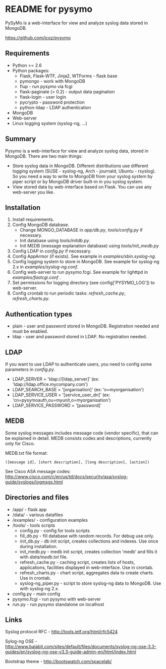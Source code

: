 # README for pysymo

PySyMo is a web-interface for view and analyze syslog data stored in MongoDB.

https://github.com/icoz/pysymo

## Requirements

- Python >= 2.6
- Python packages: 
    - Flask, Flask-WTF, Jinja2, WTForms - flask base 
    - pymongo                           - work with MongoDB 
    - flup                              - run pysymo via fcgi
    - flask-paginate (> 0.2)            - output data pagination
    - flask-login                       - user login
    - pycrypto                          - password protection
    - python-ldap                       - LDAP authentication
- MongoDB
- Web-server
- Linux logging system (syslog-ng, ...)

## Summary

Pysymo is a web-interface for view and analyze syslog data, stored in MongoDB. There are two main things:
 
- Store syslog data in MongoDB. Different distributions use different logging system (SUSE - syslog-ng, 
  Arch - journald, Ubuntu - rsyslog). So you need a way to write to MongoDB from your syslog system 
  by piper script or by MongoDB driver built-in in you syslog system.
- View stored data by web-interface based on Flask. You can use any web-server you like. 
   

## Installation

1. Install requirements.
2. Config MongoDB database.
    - Change MONGO_DATABASE in *app/db.py*, *tools/config.py* if necessary.
    - Init database using *tools/initdb.py*.
    - Init MEDB (message explanation database) using *tools/init_medb.py*
3. Config LDAP in *config.py* if necessary.
4. Config AppArmor (if exists). See example in *examples/sbin.syslog-ng*.
5. Config logging system to store in MongoDB. See example for syslog-ng 2.x in *examples/syslog-ng.conf*.
6. Config web-server to run pysymo.fcgi. See example for lighttpd in *examples/fastcgi.conf* .
7. Set permissions for logging directory (see config['PYSYMO_LOG']) to web-server.
8. Config crontab to run periodic tasks: *refresh_cache.py*, *refresh_charts.py*.

## Authentication types

- plain - user and password stored in MongoDB. Registration needed and must be enabled.
- ldap - user and password stored in LDAP. No registration needed.

## LDAP

If you want to use LDAP to authenticate users, you need to config some parameters in *config.py*.
 
- LDAP_SERVER = 'ldap://[ldap_server]' (ex: 'ldap://ldap.office.mycompany.com')
- LDAP_SEARCH_BASE = '[organisation]' (ex: 'o=myorganisation')
- LDAP_SERVICE_USER = '[service_user_dn]' (ex: 'cn=pysymoauth,ou=myunit,o=myorganisation')
- LDAP_SERVICE_PASSWORD = '[password]'

## MEDB

Some syslog messages includes message code (vendor specific), that can be explained in detail. MEDB consists codes
and descriptions, currently only for Cisco.
 
MEDB.txt file format:
 
    ([message id], [short description], [long description], [action])

See Cisco ASA message codes: http://www.cisco.com/c/en/us/td/docs/security/asa/syslog-guide/syslogs/logmsgs.html
 

## Directories and files

- /app/ - flask app
- /data/ - various datafiles
- /examples/ - configuration examples
- /tools/ - tools scripts
    - config.py - config for tools scripts
    - fill_db.py - fill database with random records. For debug use only.
    - init_db.py - db init script, creates collections and indexes. Use once during installation.
    - init_medb.py - medb init script, creates collection 'medb' and fills it with *data/medb.txt* file.
    - refresh_cache.py - caching script, creates lists of hosts, applications, facilities displayed in web-interface. 
                         Use in crontab.
    - refresh_charts.py - chart script, aggregates data to create charts. Use in crontab.
    - syslog-ng_piper.py - script to store syslog-ng data to MongoDB. Use with syslog-ng 2.x.
- config.py - main config
- pysymo.fcgi - run pysymo with web-server
- run.py - run pysymo standalone on localhost

## Links

Syslog protocol RFC - http://tools.ietf.org/html/rfc5424

Sylog-ng OSE - http://www.balabit.com/sites/default/files/documents/syslog-ng-ose-3.3-guides/en/syslog-ng-ose-v3.3-guide-admin-en/html/index.html

Bootstrap theme - http://bootswatch.com/spacelab/